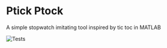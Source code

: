 # Ptick Ptock

A simple stopwatch imitating tool inspired by tic toc in MATLAB

![Tests](https://github.com/ADorigi/ptick-ptock/actions/workflows/tests.yml/badge.svg)

